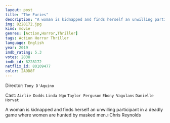 ```yaml
---
layout: post
title: "The Furies"
description: "A woman is kidnapped and finds herself an unwilling participant in a deadly game where women are hunted by masked men.::Chris Reynolds.."
img: 8228172.jpg
kind: movie
genres: [Action,Horror,Thriller]
tags: Action Horror Thriller 
language: English
year: 2019
imdb_rating: 5.3
votes: 2838
imdb_id: 8228172
netflix_id: 80109477
color: 2A9D8F
---
```

Director: `Tony D'Aquino`  

Cast: `Airlie Dodds` `Linda Ngo` `Taylor Ferguson` `Ebony Vagulans` `Danielle Horvat` 

A woman is kidnapped and finds herself an unwilling participant in a deadly game where women are hunted by masked men.::Chris Reynolds